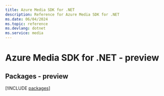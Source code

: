 ```yaml
---
title: Azure Media SDK for .NET
description: Reference for Azure Media SDK for .NET
ms.date: 06/04/2024
ms.topic: reference
ms.devlang: dotnet
ms.service: media
---
```

# Azure Media SDK for .NET - preview
## Packages - preview
[!INCLUDE [packages](media-index.md)]